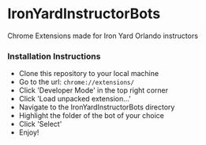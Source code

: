 # IronYardInstructorBots
Chrome Extensions made for Iron Yard Orlando instructors

### Installation Instructions

* Clone this repository to your local machine
* Go to the url: ```chrome://extensions/```
* Click 'Developer Mode' in the top right corner
* Click 'Load unpacked extension...'
* Navigate to the IronYardInstructorBots directory
* Highlight the folder of the bot of your choice
* Click 'Select'
* Enjoy!
